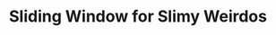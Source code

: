 ---
layout: post
title: Sliding Window for Slimy Weirdos
description: join me on a journey to competency
summary: this one has my favorite title by far
tags: coding learning leetcode AS4AS
---